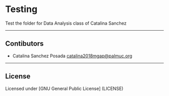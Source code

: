 # Testing

Test the folder for Data Analysis class of Catalina Sanchez 

---
## Contibutors

- Catalina Sanchez Posada <catalina2018mgap@palmuc.org>

---

## License
 Licensed under [GNU General Public License] (LICENSE) 

